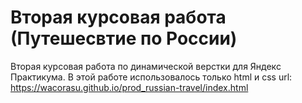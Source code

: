 # Вторая курсовая работа (Путешесвтие по России)
Вторая курсовая работа по динамической верстки для Яндекс Практикума. В этой работе использовалось только html и css
url: https://wacorasu.github.io/prod_russian-travel/index.html
